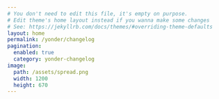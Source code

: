 ```yaml
---
# You don't need to edit this file, it's empty on purpose.
# Edit theme's home layout instead if you wanna make some changes
# See: https://jekyllrb.com/docs/themes/#overriding-theme-defaults
layout: home
permalink: /yonder/changelog
pagination:
  enabled: true
  category: yonder-changelog
image:
  path: /assets/spread.png
  width: 1200
  height: 670
---
```

